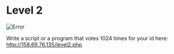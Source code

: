 # Level 2
![Error](http://158.69.76.135/hodor_level2.png)

Write a script or a program that votes 1024 times for your id here: http://158.69.76.135/level2.php